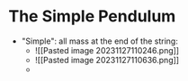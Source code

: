 # The Simple Pendulum
- "Simple": all mass at the end of the string: 
	- ![[Pasted image 20231127110246.png]]
	- ![[Pasted image 20231127110636.png]]
	- 
